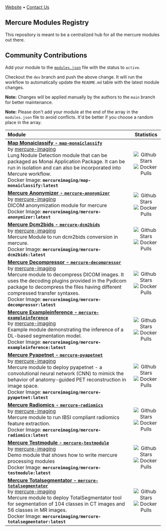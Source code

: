 [Website](https://mercure-imaging.org/docs/) • [Contact Us](https://mercure-imaging.zulipchat.com/)

## Mercure Modules Registry

This repository is meant to be a centralized hub for all the mercure modules out there.

## Community Contributions

Add your module to the [`modules.json`](https://github.com/mercure-imaging/modules-registry/blob/main/modules.json) file with the status to `active`.

Checkout the `dev` branch and push the above change. It will run the workflow to automatically update the `README.md` table with the latest module changes.

**Note:** Changes will be applied manually by the authors to the `main` branch for better maintenance.

**Note:** Please don't add your module at the end of the array in the `modules.json` file to avoid conflicts. It'd be better if you choose a random place in the array.

<!-- Do not remove or modify this section. Make all updates to modules.json -->
<!-- ⛔️ AUTO-GENERATED-CONTENT:START -->
| Module | Statistics |
|:---------------------------|:-----------:|
| **[Map Monaiclassify - `map-monaiclassify`](https://github.com/mercure-imaging/MAP-monaiclassify)** <br/> by [mercure-imaging](http://github.com/mercure-imaging) <br/>Lung Nodule Detection module that can be packaged as Monai Application Package. It can be run in isolation and can also be incorporated into Mercure workflow.  <br/>Docker Image: **`mercureimaging/map-monaiclassify:latest`**  <br/>| ![Github Stars](https://img.shields.io/github/stars/mercure-imaging/MAP-monaiclassify?logo=github&label=Stars) <br/>![Docker Pulls](https://img.shields.io/docker/pulls/mercureimaging/map-monaiclassify?logo=docker&label=Pulls)|
| **[Mercure Anonymizer - `mercure-anonymizer`](https://github.com/mercure-imaging/mercure-anonymizer)** <br/> by [mercure-imaging](http://github.com/mercure-imaging) <br/>DICOM anonymization module for mercure  <br/>Docker Image: **`mercureimaging/mercure-anonymizer:latest`**  <br/>| ![Github Stars](https://img.shields.io/github/stars/mercure-imaging/mercure-anonymizer?logo=github&label=Stars) <br/>![Docker Pulls](https://img.shields.io/docker/pulls/mercureimaging/mercure-anonymizer?logo=docker&label=Pulls)|
| **[Mercure Dcm2bids - `mercure-dcm2bids`](https://github.com/mercure-imaging/mercure-dcm2bids)** <br/> by [mercure-imaging](http://github.com/mercure-imaging) <br/>Mercure Module to run dcm2bids conversion in mercure.  <br/>Docker Image: **`mercureimaging/mercure-dcm2bids:latest`**  <br/>| ![Github Stars](https://img.shields.io/github/stars/mercure-imaging/mercure-dcm2bids?logo=github&label=Stars) <br/>![Docker Pulls](https://img.shields.io/docker/pulls/mercureimaging/mercure-dcm2bids?logo=docker&label=Pulls)|
| **[Mercure Decompressor - `mercure-decompressor`](https://github.com/mercure-imaging/mercure-decompressor)** <br/> by [mercure-imaging](http://github.com/mercure-imaging) <br/>Mercure module to decompress DICOM images. It uses the decoding plugins provided in the Pydicom package to decompress the files having different compressed transfer syntaxes.  <br/>Docker Image: **`mercureimaging/mercure-decompressor:latest`**  <br/>| ![Github Stars](https://img.shields.io/github/stars/mercure-imaging/mercure-decompressor?logo=github&label=Stars) <br/>![Docker Pulls](https://img.shields.io/docker/pulls/mercureimaging/mercure-decompressor?logo=docker&label=Pulls)|
| **[Mercure Exampleinference - `mercure-exampleinference`](https://github.com/mercure-imaging/mercure-exampleinference)** <br/> by [mercure-imaging](http://github.com/mercure-imaging) <br/>Example module demonstrating the inference of a DL-based segmentation model.  <br/>Docker Image: **`mercureimaging/mercure-exampleinference:latest`**  <br/>| ![Github Stars](https://img.shields.io/github/stars/mercure-imaging/mercure-exampleinference?logo=github&label=Stars) <br/>![Docker Pulls](https://img.shields.io/docker/pulls/mercureimaging/mercure-exampleinference?logo=docker&label=Pulls)|
| **[Mercure Pyapetnet - `mercure-pyapetnet`](https://github.com/mercure-imaging/mercure-pyapetnet)** <br/> by [mercure-imaging](http://github.com/mercure-imaging) <br/>Mercure module to deploy pyapetnet - a convolutional neural network (CNN) to mimick the behavior of anatomy-guided PET reconstruction in image space.  <br/>Docker Image: **`mercureimaging/mercure-pyapetnet:latest`**  <br/>| ![Github Stars](https://img.shields.io/github/stars/mercure-imaging/mercure-pyapetnet?logo=github&label=Stars) <br/>![Docker Pulls](https://img.shields.io/docker/pulls/mercureimaging/mercure-pyapetnet?logo=docker&label=Pulls)|
| **[Mercure Radiomics - `mercure-radiomics`](https://github.com/mercure-imaging/mercure-radiomics)** <br/> by [mercure-imaging](http://github.com/mercure-imaging) <br/>Mercure module to run IBSI compliant radiomics feature extraction.  <br/>Docker Image: **`mercureimaging/mercure-radiomics:latest`**  <br/>| ![Github Stars](https://img.shields.io/github/stars/mercure-imaging/mercure-radiomics?logo=github&label=Stars) <br/>![Docker Pulls](https://img.shields.io/docker/pulls/mercureimaging/mercure-radiomics?logo=docker&label=Pulls)|
| **[Mercure Testmodule - `mercure-testmodule`](https://github.com/mercure-imaging/mercure-testmodule)** <br/> by [mercure-imaging](http://github.com/mercure-imaging) <br/>Demo module that shows how to write mercure processing modules  <br/>Docker Image: **`mercureimaging/mercure-testmodule:latest`**  <br/>| ![Github Stars](https://img.shields.io/github/stars/mercure-imaging/mercure-testmodule?logo=github&label=Stars) <br/>![Docker Pulls](https://img.shields.io/docker/pulls/mercureimaging/mercure-testmodule?logo=docker&label=Pulls)|
| **[Mercure Totalsegmentator - `mercure-totalsegmentator`](https://github.com/mercure-imaging/mercure-totalsegmentator)** <br/> by [mercure-imaging](http://github.com/mercure-imaging) <br/>Mercure module to deploy TotalSegmentator tool for segmentation of 104 classes in CT images and 56 classes in MR images.  <br/>Docker Image: **`mercureimaging/mercure-totalsegmentator:latest`**  <br/>| ![Github Stars](https://img.shields.io/github/stars/mercure-imaging/mercure-totalsegmentator?logo=github&label=Stars) <br/>![Docker Pulls](https://img.shields.io/docker/pulls/mercureimaging/mercure-totalsegmentator?logo=docker&label=Pulls)|
<!-- ⛔️ AUTO-GENERATED-CONTENT:END -->
<!-- Do not remove or modify this section. Make all updates to modules.json -->